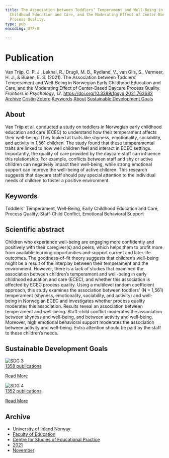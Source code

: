 ```yaml
---
title: The Association between Toddlers’ Temperament and Well-Being in Norwegian Early
  Childhood Education and Care, and the Moderating Effect of Center-Based Daycare
  Process Quality.
type: pub
encoding: UTF-8

---
```

<h1>Publication</h1>
<article id="csl-bib-container-4JHERZ3W" class="csl-bib-container">
  <div class="csl-bib-body"> <div class="csl-entry">Van Trijp, C. P. J., Lekhal, R., Drugli, M. B., Rydland, V., van Gils, S., Vermeer, H. J., &#38; Buøen, E. S. (2021). The Association between Toddlers’ Temperament and Well-Being in Norwegian Early Childhood Education and Care, and the Moderating Effect of Center-Based Daycare Process Quality. <i>Frontiers in Psychology</i>, <i>12</i>. <a href="https://doi.org/10.3389/fpsyg.2021.763682">https://doi.org/10.3389/fpsyg.2021.763682</a></div> </div>
  <div class="csl-bib-buttons">
    <a href="#taxonomy-article-4JHERZ3W" alt="archive" class="csl-bib-button">Archive</a>
    <a href="https://app.cristin.no/results/show.jsf?id=1954997" alt="Cristin" class="csl-bib-button">Cristin</a>
    <a href="http://zotero.org/groups/5881554/items/4JHERZ3W" alt="Zotero" class="csl-bib-button">Zotero</a>
    <a href="#keywords-article-4JHERZ3W" alt="keywords" class="csl-bib-button">Keywords</a>
    <a href="#about-article-4JHERZ3W" alt="about_pub" class="csl-bib-button">About</a>
    <a href="#sdg-article-4JHERZ3W" alt="sdg" class="csl-bib-button">Sustainable Development Goals</a>
  </div>
  <div id="csl-bib-meta-container-4JHERZ3W"></div>
</article>
<div id="csl-bib-meta-4JHERZ3W" class="csl-bib-meta">
  <article id="about-article-4JHERZ3W" class="about_pub-article">
    <h1>About</h1>
    Van Trijp et al. conducted a study on toddlers in Norwegian early childhood education and care (ECEC) to understand how their temperament affects their well-being. They looked at traits like shyness, emotionality, sociability, and activity in 1,561 children. The study found that these temperamental traits are linked to how well children feel and interact in ECEC settings. Importantly, the quality of care provided by the daycare staff can influence this relationship. For example, conflicts between staff and shy or active children can negatively impact their well-being, while strong emotional support can improve the well-being of active children. This research suggests that daycare staff should pay special attention to the individual needs of children to foster a positive environment.
  </article>
  <article id="keywords-article-4JHERZ3W" class="keywords-article">
    <h1>Keywords</h1>
    Toddlers' Temperament, Well-Being, Early Childhood Education and Care, Process Quality, Staff-Child Conflict, Emotional Behavioral Support
  </article>
  <article id="abstract-article-4JHERZ3W" class="abstract-article">
    <h1>Scientific abstract</h1>
    Children who experience well-being are engaging more confidently and positively with their caregiver(s) and peers, which helps them to profit more from available learning opportunities and support current and later life outcomes. The goodness-of-fit theory suggests that children’s well-being might be a result of the interplay between their temperament and the environment. However, there is a lack of studies that examined the association between children’s temperament and well-being in early childhood education and care (ECEC), and whether this association is affected by ECEC process quality. Using a multilevel random coefficient approach, this study examines the association between toddlers’ (N = 1,561) temperament (shyness, emotionality, sociability, and activity) and well-being in Norwegian ECEC and investigates whether process quality moderates this association. Results reveal an association between temperament and well-being. Staff-child conflict moderates the association between shyness and well-being, and between activity and well-being. Moreover, high emotional behavioral support moderates the association between activity and well-being. Extra attention should be paid by the staff to these children’s needs.
  </article>
  <article id="sdg-article-4JHERZ3W" class="sdg-article">
    <h1>Sustainable Development Goals</h1>
    <div class="sdg-container"><div id="sdg3" class="sdg">
        <img src="{{< params subfolder >}}images/sdg/sdg03_en.png" class="image" alt="SDG 3">
        <div class="sdg-overlay">
          <a href="{{< params subfolder >}}en/archive/?sdg=3#archive" class="sdg-publication-count"><span>1358</span> publications</a>
          <p><a href="https://sdgs.un.org/goals/goal3" class="sdg-read-more">Read More</a></p>
        </div>
      </div> <div id="sdg4" class="sdg">
        <img src="{{< params subfolder >}}images/sdg/sdg04_en.png" class="image" alt="SDG 4">
        <div class="sdg-overlay">
          <a href="{{< params subfolder >}}en/archive/?sdg=4#archive" class="sdg-publication-count"><span>1352</span> publications</a>
          <p><a href="https://sdgs.un.org/goals/goal4" class="sdg-read-more">Read More</a></p>
        </div>
      </div></div>
  </article>
  <article id="taxonomy-article-4JHERZ3W" class="taxonomy-article">
    <h1>Archive</h1>
    <ul>
      <li><a href="{{< params subfolder >}}en/archive/?key=3DCRN523">University of Inland Norway</a></li>
      <li><a href="{{< params subfolder >}}en/archive/?key=WYNZA47F">Faculty of Education</a></li>
      <li><a href="{{< params subfolder >}}en/archive/?key=G3SEU2Z2">Centre for Studies of Educational Practice</a></li>
      <li><a href="{{< params subfolder >}}en/archive/?key=9J5NBKMQ">2021</a></li>
      <li><a href="{{< params subfolder >}}en/archive/?key=WD9QF3EA">November</a></li>
    </ul>
  </article>
</div>
